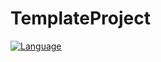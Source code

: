 # TemplateProject

[![Language](https://img.shields.io/badge/swift-3.0-green.svg?style=flat)](https://developer.apple.com/swift/)
